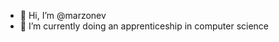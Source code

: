 - 👋 Hi, I’m @marzonev
- 🌱 I’m currently doing an apprenticeship in computer science

<!---
marzonev/marzonev is a ✨ special ✨ repository because its `README.md` (this file) appears on your GitHub profile.
You can click the Preview link to take a look at your changes.
--->
